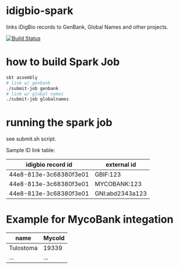 # idigbio-spark
links iDigBio records to GenBank, Global Names and other projects.

[![Build Status](https://travis-ci.org/idigbio-api-hackathon/idigbio-spark.svg?branch=master)](https://travis-ci.org/idigbio-api-hackathon/idigbio-spark)

# how to build Spark Job
```sh
sbt assembly
# link w/ genbank
./submit-job genbank
# link w/ global names
./submit-job globalnames
```

# running the spark job
see submit.sh script.

Sample ID link table:

idigbio record id | external id | 
 --- | ---
 44e8-813e-3c68380f3e01 | GBIF:123
 44e8-813e-3c68380f3e01 | MYCOBANK:123
 44e8-813e-3c68380f3e01 | GNI:abd2343a123

# Example for MycoBank integation

name | MycoId
 --- | ---
 Tulostoma | 19339
 ... | ...
